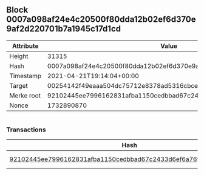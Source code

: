 ## Block 0007a098af24e4c20500f80dda12b02ef6d370e9af2d220701b7a1945c17d1cd

Attribute | Value
--- | ---
Height | 31315
Hash | 0007a098af24e4c20500f80dda12b02ef6d370e9af2d220701b7a1945c17d1cd
Timestamp | 2021-04-21T19:14:04+00:00
Target | 00254142f49eaaa504dc75712e8378ad5316cbcead634704b3734b6271167cc4
Merke root | 92102445ee7996162831afba1150cedbbad67c2433d6ef6a76f4108ab769838d
Nonce | 1732890870

```

```

### Transactions

Hash | Amount
--- | ---
[92102445ee7996162831afba1150cedbbad67c2433d6ef6a76f4108ab769838d](92102445ee7996162831afba1150cedbbad67c2433d6ef6a76f4108ab769838d.md) | 10.00000000 SKEPTI 
